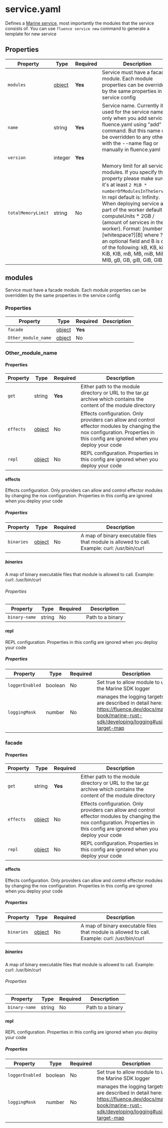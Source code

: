 # service.yaml

Defines a [Marine service](https://fluence.dev/docs/build/concepts/#services), most importantly the modules that the service consists of. You can use `fluence service new` command to generate a template for new service

## Properties

| Property           | Type               | Required | Description                                                                                                                                                                                                                                                                                                                                                                                                                                               |
|--------------------|--------------------|----------|-----------------------------------------------------------------------------------------------------------------------------------------------------------------------------------------------------------------------------------------------------------------------------------------------------------------------------------------------------------------------------------------------------------------------------------------------------------|
| `modules`          | [object](#modules) | **Yes**  | Service must have a facade module. Each module properties can be overridden by the same properties in the service config                                                                                                                                                                                                                                                                                                                                  |
| `name`             | string             | **Yes**  | Service name. Currently it is used for the service name only when you add service to fluence.yaml using "add" command. But this name can be overridden to any other with the --name flag or manually in fluence.yaml                                                                                                                                                                                                                                      |
| `version`          | integer            | **Yes**  |                                                                                                                                                                                                                                                                                                                                                                                                                                                           |
| `totalMemoryLimit` | string             | No       | Memory limit for all service modules. If you specify this property please make sure it's at least `2 MiB * numberOfModulesInTheService`. In repl default is: Infinity. When deploying service as part of the worker default is: computeUnits * 2GB / (amount of services in the worker). Format: [number][whitespace?][B] where ? is an optional field and B is one of the following: kB, KB, kiB, KiB, KIB, mB, MB, miB, MiB, MIB, gB, GB, giB, GiB, GIB |

## modules

Service must have a facade module. Each module properties can be overridden by the same properties in the service config

### Properties

| Property            | Type                         | Required | Description |
|---------------------|------------------------------|----------|-------------|
| `facade`            | [object](#facade)            | **Yes**  |             |
| `Other_module_name` | [object](#other_module_name) | No       |             |

### Other_module_name

#### Properties

| Property  | Type               | Required | Description                                                                                                                                                                     |
|-----------|--------------------|----------|---------------------------------------------------------------------------------------------------------------------------------------------------------------------------------|
| `get`     | string             | **Yes**  | Either path to the module directory or URL to the tar.gz archive which contains the content of the module directory                                                             |
| `effects` | [object](#effects) | No       | Effects configuration. Only providers can allow and control effector modules by changing the nox configuration. Properties in this config are ignored when you deploy your code |
| `repl`    | [object](#repl)    | No       | REPL configuration. Properties in this config are ignored when you deploy your code                                                                                             |

#### effects

Effects configuration. Only providers can allow and control effector modules by changing the nox configuration. Properties in this config are ignored when you deploy your code

##### Properties

| Property   | Type                | Required | Description                                                                                   |
|------------|---------------------|----------|-----------------------------------------------------------------------------------------------|
| `binaries` | [object](#binaries) | No       | A map of binary executable files that module is allowed to call. Example: curl: /usr/bin/curl |

##### binaries

A map of binary executable files that module is allowed to call. Example: curl: /usr/bin/curl

###### Properties

| Property      | Type   | Required | Description      |
|---------------|--------|----------|------------------|
| `binary-name` | string | No       | Path to a binary |

#### repl

REPL configuration. Properties in this config are ignored when you deploy your code

##### Properties

| Property        | Type    | Required | Description                                                                                                                                              |
|-----------------|---------|----------|----------------------------------------------------------------------------------------------------------------------------------------------------------|
| `loggerEnabled` | boolean | No       | Set true to allow module to use the Marine SDK logger                                                                                                    |
| `loggingMask`   | number  | No       | manages the logging targets, that are described in detail here: https://fluence.dev/docs/marine-book/marine-rust-sdk/developing/logging#using-target-map |

### facade

#### Properties

| Property  | Type               | Required | Description                                                                                                                                                                     |
|-----------|--------------------|----------|---------------------------------------------------------------------------------------------------------------------------------------------------------------------------------|
| `get`     | string             | **Yes**  | Either path to the module directory or URL to the tar.gz archive which contains the content of the module directory                                                             |
| `effects` | [object](#effects) | No       | Effects configuration. Only providers can allow and control effector modules by changing the nox configuration. Properties in this config are ignored when you deploy your code |
| `repl`    | [object](#repl)    | No       | REPL configuration. Properties in this config are ignored when you deploy your code                                                                                             |

#### effects

Effects configuration. Only providers can allow and control effector modules by changing the nox configuration. Properties in this config are ignored when you deploy your code

##### Properties

| Property   | Type                | Required | Description                                                                                   |
|------------|---------------------|----------|-----------------------------------------------------------------------------------------------|
| `binaries` | [object](#binaries) | No       | A map of binary executable files that module is allowed to call. Example: curl: /usr/bin/curl |

##### binaries

A map of binary executable files that module is allowed to call. Example: curl: /usr/bin/curl

###### Properties

| Property      | Type   | Required | Description      |
|---------------|--------|----------|------------------|
| `binary-name` | string | No       | Path to a binary |

#### repl

REPL configuration. Properties in this config are ignored when you deploy your code

##### Properties

| Property        | Type    | Required | Description                                                                                                                                              |
|-----------------|---------|----------|----------------------------------------------------------------------------------------------------------------------------------------------------------|
| `loggerEnabled` | boolean | No       | Set true to allow module to use the Marine SDK logger                                                                                                    |
| `loggingMask`   | number  | No       | manages the logging targets, that are described in detail here: https://fluence.dev/docs/marine-book/marine-rust-sdk/developing/logging#using-target-map |

